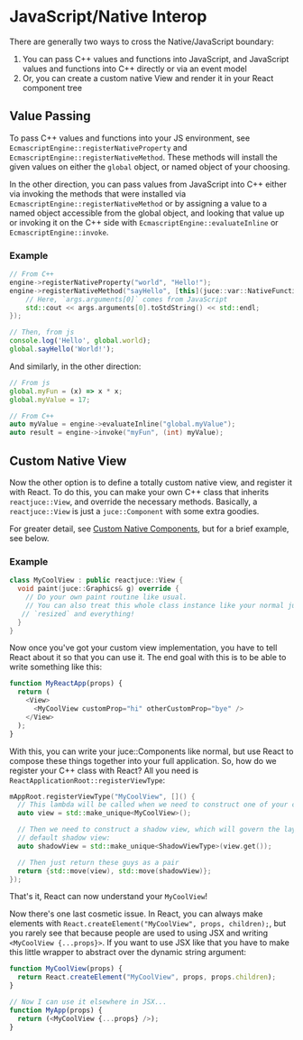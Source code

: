 # JavaScript/Native Interop

There are generally two ways to cross the Native/JavaScript boundary:

1. You can pass C++ values and functions into JavaScript, and JavaScript values and functions into C++ directly or via an event model
2. Or, you can create a custom native View and render it in your React component tree

## Value Passing

To pass C++ values and functions into your JS environment, see `EcmascriptEngine::registerNativeProperty`
and `EcmascriptEngine::registerNativeMethod`. These methods will install the given values on either the `global`
object, or named object of your choosing.

In the other direction, you can pass values from JavaScript into C++ either via invoking the methods that
were installed via `EcmascriptEngine::registerNativeMethod` or by assigning a value to a named object accessible
from the global object, and looking that value up or invoking it on the C++ side with `EcmascriptEngine::evaluateInline` or `EcmascriptEngine::invoke`.

### Example
```cpp
// From C++
engine->registerNativeProperty("world", "Hello!");
engine->registerNativeMethod("sayHello", [this](juce::var::NativeFunctionArgs const& args) {
    // Here, `args.arguments[0]` comes from JavaScript
    std::cout << args.arguments[0].toStdString() << std::endl;
});
```

```js
// Then, from js
console.log('Hello', global.world);
global.sayHello('World!');
```

And similarly, in the other direction:

```js
// From js
global.myFun = (x) => x * x;
global.myValue = 17;
```

```cpp
// From C++
auto myValue = engine->evaluateInline("global.myValue");
auto result = engine->invoke("myFun", (int) myValue);
```

## Custom Native View
Now the other option is to define a totally custom native view, and register it with React.
To do this, you can make your own C++ class that inherits `reactjuce::View`, and override the necessary methods.
Basically, a `reactjuce::View` is just a `juce::Component` with some extra goodies.

For greater detail, see [Custom Native Components](Custom_Native_Components.md), but for a brief example, see below.

### Example

```cpp
class MyCoolView : public reactjuce::View {
  void paint(juce::Graphics& g) override {
    // Do your own paint routine like usual.
    // You can also treat this whole class instance like your normal juce::Components. Add children, `addAndMakeVisible`,
   // `resized` and everything!
  }
}
```

Now once you've got your custom view implementation, you have to tell React about it so that you can use it. The end goal with this is to be able to write something like this:

```js
function MyReactApp(props) {
  return (
    <View>
      <MyCoolView customProp="hi" otherCustomProp="bye" />
    </View>
  );
}
```

With this, you can write your juce::Components like normal, but use React to compose these things together into your full application.
So, how do we register your C++ class with React? All you need is `ReactApplicationRoot::registerViewType`:

```cpp
mAppRoot.registerViewType("MyCoolView", []() {
  // This lambda will be called when we need to construct one of your custom view instances. So, first, we make one:
  auto view = std::make_unique<MyCoolView>();

  // Then we need to construct a shadow view, which will govern the layout. 99% of the time, you can just use the
  // default shadow view:
  auto shadowView = std::make_unique<ShadowViewType>(view.get());

  // Then just return these guys as a pair
  return {std::move(view), std::move(shadowView)};
});
```

That's it, React can now understand your `MyCoolView`!

Now there's one last cosmetic issue. In React, you can always make elements with `React.createElement("MyCoolView", props, children);`,
but you rarely see that because people are used to using JSX and writing `<MyCoolView {...props}>`.
If you want to use JSX like that you have to make this little wrapper to abstract over the dynamic string argument:

```js
function MyCoolView(props) {
  return React.createElement("MyCoolView", props, props.children);
}

// Now I can use it elsewhere in JSX...
function MyApp(props) {
  return (<MyCoolView {...props} />);
}
```
